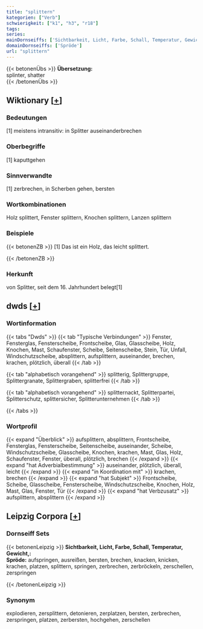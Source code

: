 ```yaml
---
title: "splittern"
kategorien: ["Verb"]
schwierigkeit: ["k1", "h3", "r18"]
tags:
series:
mainDornseiffs: ['Sichtbarkeit, Licht, Farbe, Schall, Temperatur, Gewicht,']
domainDornseiffs: ['Spröde']
url: "splittern"
---
```


{{< betonenÜbs >}}
**Übersetzung:**  
splinter, shatter  
{{< /betonenÜbs >}}

## Wiktionary [[+](https://de.wiktionary.org/wiki/splittern)]

### Bedeutungen
[1] meistens intransitiv: in Splitter auseinanderbrechen  

### Oberbegriffe
[1] kaputtgehen  

### Sinnverwandte
[1] zerbrechen, in Scherben gehen, bersten  

### Wortkombinationen
Holz splittert, Fenster splittern, Knochen splittern, Lanzen splittern  

### Beispiele
{{< betonenZB >}}
[1] Das ist ein Holz, das leicht splittert.  

{{< /betonenZB >}}
### Herkunft
von Splitter, seit dem 16. Jahrhundert belegt[1]  



## dwds [[+](https://www.dwds.de/wb/splittern)]

### Wortinformation
{{< tabs "Dwds" >}}
{{< tab "Typische Verbindungen" >}}
Fenster, Fensterglas, Fensterscheibe, Frontscheibe, Glas, Glasscheibe, Holz, Knochen, Mast, Schaufenster, Scheibe, Seitenscheibe, Stein, Tür, Unfall, Windschutzscheibe, absplittern, aufsplittern, auseinander, brechen, krachen, plötzlich, überall
{{< /tab >}}

{{< tab "alphabetisch vorangehend" >}}
splitterig, Splittergruppe, Splittergranate, Splittergraben, splitterfrei
{{< /tab >}}

{{< tab "alphabetisch vorangehend" >}}
splitternackt, Splitterpartei, Splitterschutz, splittersicher, Splitterunternehmen
{{< /tab >}}

{{< /tabs >}}

### Wortprofil
{{< expand "Überblick" >}} aufsplittern, absplittern, Frontscheibe, Fensterglas, Fensterscheibe, Seitenscheibe, auseinander, Scheibe, Windschutzscheibe, Glasscheibe, Knochen, krachen, Mast, Glas, Holz, Schaufenster, Fenster, überall, plötzlich, brechen {{< /expand >}}
{{< expand "hat Adverbialbestimmung" >}} auseinander, plötzlich, überall, leicht {{< /expand >}}
{{< expand "in Koordination mit" >}} krachen, brechen {{< /expand >}}
{{< expand "hat Subjekt" >}} Frontscheibe, Scheibe, Glasscheibe, Fensterscheibe, Windschutzscheibe, Knochen, Holz, Mast, Glas, Fenster, Tür {{< /expand >}}
{{< expand "hat Verbzusatz" >}} aufsplittern, absplittern {{< /expand >}}

## Leipzig Corpora [[+](https://corpora.uni-leipzig.de/en/res?word=splittern&corpusId=deu_newscrawl-public_2018)]

### Dornseiff Sets
{{< betonenLeipzig >}}
**Sichtbarkeit, Licht, Farbe, Schall, Temperatur, Gewicht,:**  
**Spröde:** aufspringen, ausreißen, bersten, brechen, knacken, knicken, krachen, platzen, splittern, springen, zerbrechen, zerbröckeln, zerschellen, zerspringen  

{{< /betonenLeipzig >}}

### Synonym
explodieren, zersplittern, detonieren, zerplatzen, bersten, zerbrechen, zerspringen, platzen, zerbersten, hochgehen, zerschellen

